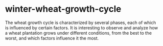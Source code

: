 # winter-wheat-growth-cycle
The wheat growth cycle is characterized by several phases, each of which is influenced by certain factors. It is interesting to observe and analyze how a wheat plantation grows under different conditions, from the best to the worst, and which factors influence it the most.
